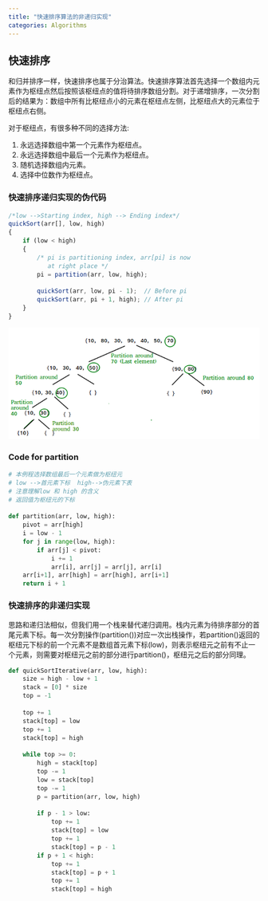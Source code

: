 ```yaml
---
title: "快速排序算法的非递归实现"
categories: Algorithms
---
```


## 快速排序

和归并排序一样，快速排序也属于分治算法。快速排序算法首先选择一个数组内元素作为枢纽点然后按照该枢纽点的值将待排序数组分割。对于递增排序，一次分割后的结果为：数组中所有比枢纽点小的元素在枢纽点左侧，比枢纽点大的元素位于枢纽点右侧。   

对于枢纽点，有很多种不同的选择方法:

1. 永远选择数组中第一个元素作为枢纽点。
2. 永远选择数组中最后一个元素作为枢纽点。
3. 随机选择数组内元素。
4. 选择中位数作为枢纽点。

### 快速排序递归实现的伪代码

```javascript
/*low -->Starting index, high --> Ending index*/
quickSort(arr[], low, high)
{
    if (low < high)
    {
        /* pi is partitioning index, arr[pi] is now
           at right place */
        pi = partition(arr, low, high);

        quickSort(arr, low, pi - 1);  // Before pi
        quickSort(arr, pi + 1, high); // After pi
    }
}
```


![Quick Sort Iterative Implementation](../assets/images/QuickSort2.png "快速排序")

### Code for partition
```python
# 本例程选择数组最后一个元素做为枢纽元
# low -->首元素下标  high-->伪元素下表
# 注意理解low 和 high 的含义
# 返回值为枢纽元的下标

def partition(arr, low, high):
    pivot = arr[high]
    i = low - 1
    for j in range(low, high):
        if arr[j] < pivot:
            i += 1
            arr[i], arr[j] = arr[j], arr[i]
    arr[i+1], arr[high] = arr[high], arr[i+1]
    return i + 1
```

### 快速排序的非递归实现

思路和递归法相似，但我们用一个栈来替代递归调用。栈内元素为待排序部分的首尾元素下标。每一次分割操作(partition())对应一次出栈操作，若partition()返回的枢纽元下标的前一个元素不是数组首元素下标(low)，则表示枢纽元之前有不止一个元素，则需要对枢纽元之前的部分进行partition()，枢纽元之后的部分同理。

```python
def quickSortIterative(arr, low, high):
    size = high - low + 1
    stack = [0] * size
    top = -1

    top += 1
    stack[top] = low
    top += 1
    stack[top] = high
    
    while top >= 0:
        high = stack[top]
        top -= 1
        low = stack[top]
        top -= 1
        p = partition(arr, low, high)

        if p - 1 > low:
            top += 1
            stack[top] = low
            top += 1
            stack[top] = p - 1
        if p + 1 < high:
            top += 1
            stack[top] = p + 1
            top += 1
            stack[top] = high
```